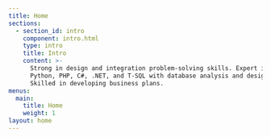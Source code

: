 ```yaml
---
title: Home
sections:
  - section_id: intro
    component: intro.html
    type: intro
    title: Intro
    content: >-
      Strong in design and integration problem-solving skills. Expert in Java,
      Python, PHP, C#, .NET, and T-SQL with database analysis and design.
      Skilled in developing business plans.
menus:
  main:
    title: Home
    weight: 1
layout: home
---
```


